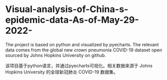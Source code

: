 # Visual-analysis-of-China-s-epidemic-data-As-of-May-29-2022-
The project is based on python and visualized by pyecharts. The relevant data comes from the global new crown pneumonia COVID-19 dataset open sourced by Johns Hopkins University on github. 

该项目基于python语言，并通过pyecharts可视化。相关数据来源于 Johns Hopkins University 的全球新冠肺炎 COVID-19 数据集。
